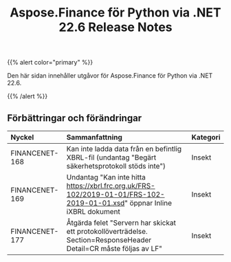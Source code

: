 ﻿---
title: Aspose.Finance för Python via .NET 22.6 Release Notes
type: docs
weight: 30
url: /sv/python-net/aspose-finance-for-python-via-net-22-6-release-notes/
---
{{% alert color="primary" %}}

Den här sidan innehåller utgåvor för Aspose.Finance för Python via .NET 22.6.

{{% /alert %}}

## **Förbättringar och förändringar**

|**Nyckel**|**Sammanfattning**|**Kategori**|
|:- |:- |:- |
|FINANCENET-168| Kan inte ladda data från en befintlig XBRL-fil (undantag "Begärt säkerhetsprotokoll stöds inte")|Insekt|
|FINANCENET-169|Undantag "Kan inte hitta https://xbrl.frc.org.uk/FRS-102/2019-01-01/FRS-102-2019-01-01.xsd" öppnar Inline iXBRL dokument|Insekt|
|FINANCENET-177| Åtgärda felet "Servern har skickat ett protokollöverträdelse. Section=ResponseHeader Detail=CR måste följas av LF"|Insekt|

